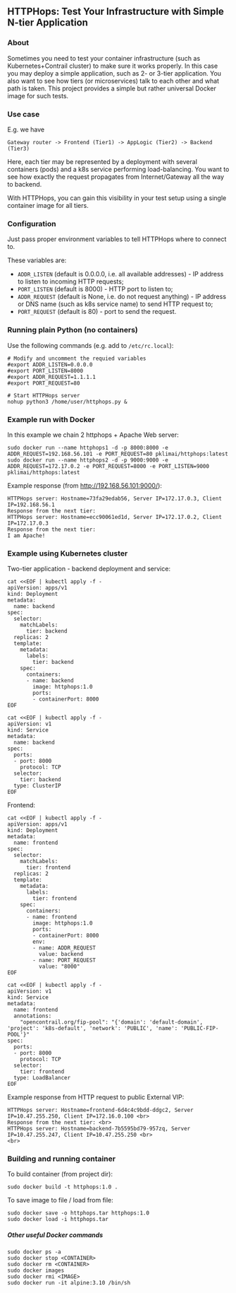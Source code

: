 ## HTTPHops: Test Your Infrastructure with Simple N-tier Application

### About

Sometimes you need to test your container infrastructure (such as Kubernetes+Contrail cluster) to make sure it 
works properly. In this case you may deploy a simple application, such as 2- or 3-tier application.
You also want to see how tiers (or microservices) talk to each other and what path is taken.
This project provides a simple but rather universal Docker image for such tests.   


### Use case

E.g. we have

```
Gateway router -> Frontend (Tier1) -> AppLogic (Tier2) -> Backend (Tier3)
```

Here, each tier may be represented by a deployment with several containers (pods) and a k8s service performing 
load-balancing. You want to see how exactly the request propagates from Internet/Gateway all the way to backend.  

With HTTPHops, you can gain this visibility in your test setup using a single container image for all tiers. 


### Configuration

Just pass proper environment variables to tell HTTPHops where to connect to.

These variables are: 
- `ADDR_LISTEN` (default is 0.0.0.0, i.e. all available addresses) - IP address to listen to incoming HTTP requests;  
- `PORT_LISTEN` (default is 8000) - HTTP port to listen to;
- `ADDR_REQUEST` (default is None, i.e. do not request anything) - IP address or DNS name (such as k8s service name) to send HTTP request to;
- `PORT_REQUEST` (default is 80) - port to send the request.


### Running plain Python (no containers)

Use the following commands (e.g. add to `/etc/rc.local`):

```
# Modify and uncomment the requied variables
#export ADDR_LISTEN=0.0.0.0
#export PORT_LISTEN=8000
#export ADDR_REQUEST=1.1.1.1
#export PORT_REQUEST=80

# Start HTTPHops server
nohup python3 /home/user/httphops.py &
```

### Example run with Docker 

In this example we chain 2 httphops + Apache Web server:
```shell script
sudo docker run --name httphops1 -d -p 8000:8000 -e ADDR_REQUEST=192.168.56.101 -e PORT_REQUEST=80 pklimai/httphops:latest
sudo docker run --name httphops2 -d -p 9000:9000 -e ADDR_REQUEST=172.17.0.2 -e PORT_REQUEST=8000 -e PORT_LISTEN=9000 pklimai/httphops:latest
```

Example response (from http://192.168.56.101:9000/):
```
HTTPHops server: Hostname=73fa29edab56, Server IP=172.17.0.3, Client IP=192.168.56.1
Response from the next tier:
HTTPHops server: Hostname=ecc90061ed1d, Server IP=172.17.0.2, Client IP=172.17.0.3
Response from the next tier:
I am Apache!
```

### Example using Kubernetes cluster

Two-tier application - backend deployment and service:
```
cat <<EOF | kubectl apply -f -
apiVersion: apps/v1
kind: Deployment
metadata:
  name: backend
spec:
  selector:
    matchLabels:
      tier: backend
  replicas: 2
  template:
    metadata:
      labels:
        tier: backend
    spec:
      containers:
      - name: backend
        image: httphops:1.0
        ports:
        - containerPort: 8000
EOF

cat <<EOF | kubectl apply -f -
apiVersion: v1
kind: Service
metadata:
  name: backend
spec:
  ports:
  - port: 8000
    protocol: TCP
  selector:
    tier: backend
  type: ClusterIP
EOF
```

Frontend:
```
cat <<EOF | kubectl apply -f -
apiVersion: apps/v1
kind: Deployment
metadata:
  name: frontend
spec:
  selector:
    matchLabels:
      tier: frontend
  replicas: 2
  template:
    metadata:
      labels:
        tier: frontend
    spec:
      containers:
      - name: frontend
        image: httphops:1.0
        ports:
        - containerPort: 8000
        env:
        - name: ADDR_REQUEST
          value: backend
        - name: PORT_REQUEST
          value: "8000"
EOF

cat <<EOF | kubectl apply -f -
apiVersion: v1
kind: Service
metadata:
  name: frontend
  annotations:
    "opencontrail.org/fip-pool": "{'domain': 'default-domain', 'project': 'k8s-default', 'network': 'PUBLIC', 'name': 'PUBLIC-FIP-POOL'}"
spec:
  ports:
  - port: 8000
    protocol: TCP
  selector:
    tier: frontend
  type: LoadBalancer
EOF
```

Example response from HTTP request to public External VIP:
```
HTTPHops server: Hostname=frontend-6d4c4c9bdd-ddgc2, Server IP=10.47.255.250, Client IP=172.16.0.100 <br>
Response from the next tier: <br>
HTTPHops server: Hostname=backend-7b5595bd79-957zq, Server IP=10.47.255.247, Client IP=10.47.255.250 <br>
<br>
```


### Building and running container

To build container (from project dir):
```shell script
sudo docker build -t httphops:1.0 .
```

To save image to file / load from file:
```shell script
sudo docker save -o httphops.tar httphops:1.0
sudo docker load -i httphops.tar 
```


##### Other useful Docker commands
```shell script
sudo docker ps -a
sudo docker stop <CONTAINER>
sudo docker rm <CONTAINER>
sudo docker images
sudo docker rmi <IMAGE>
sudo docker run -it alpine:3.10 /bin/sh

```
